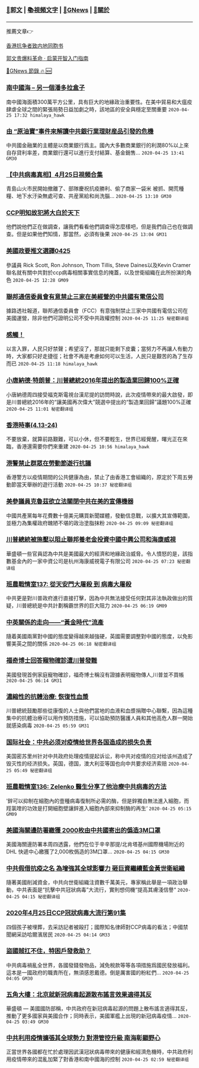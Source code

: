 ###  [:eagle:郭文](https://github.com/ourhimalayas/txt) | [:books:視頻文字](https://github.com/ourhimalayas/txt/blob/master/content/README.md) | [:newspaper:GNews](https://github.com/ourhimalayas/txt/blob/master/content/gnews/README.md) | [:pray:關於](https://github.com/ourhimalayas/home/tree/master/about)
---

推薦文章:point_right:

[香港抗争者致内地同胞书](https://github.com/ourhimalayas/news/blob/master/2019/08/a_letter_from_the_hong_kong_people.md)

[郭文贵爆料革命 · 启蒙开智入门指南](https://github.com/ourhimalayas/txt/issues/1)

[:newspaper:GNews 節錄 :fire: :new:](https://github.com/ourhimalayas/txt/blob/master/content/gnews/README.md) 



### [南中國海 &#8211; 另一個潘多拉盒子](/content/gnews/1/README.md)

南中國海面積300萬平方公里，具有巨大的地緣政治重要性。在美中貿易和大瘟疫肆虐全球之間的緊張局勢日益加劇之時，該地區的安全與穩定至關重要  `2020-04-25 17:32 himalaya_hawk`

### [由 “原油寶”事件來解讀中共銀行業理財産品引發的危機](/content/gnews/2/README.md)

中共國金融業的主體是以商業銀行爲主。國內大多數商業銀行的利潤80%以上來自存貸利率差，商業銀行還可以進行支付結算、基金銷售...  `2020-04-25 13:41 GM30`

### [【中共病毒真相】4月25日視頻合集](/content/gnews/3/README.md)

青島山火市民開始撤離了、部隊慶祝抗疫勝利、偷了商家一袋米 被抓、開荒種糧、地下水汙染無處可查、共産黨給和尚洗腦…  `2020-04-25 13:10 GM30`

### [CCP明知故犯將大白於天下](/content/gnews/4/README.md)

他們說他們正在做調查，讓我們看看他們調查得怎麼樣吧，但是我們自己也在做調查。但是如果他們知情，那當然，必須有後果  `2020-04-25 13:04 GM31`

### [美國政要推文選譯0425](/content/gnews/5/README.md)

參議員 Rick Scott, Ron Johnson, Thom Tillis, Steve Daines以及Kevin Cramer聯名就有關中共對於ccp病毒相關事實信息的掩蓋，以及世衛組織在此所扮演的角色  `2020-04-25 12:28 GM09`

### [聯邦通信委員會有意禁止三家在美經營的中共國有電信公司](/content/gnews/6/README.md)

據路透社報道，聯邦通信委員會（FCC）有意強制禁止三家中共國有電信公司在美國運營，除非他們可證明公司不受中共政權控制  `2020-04-25 11:25 秘密翻译组`

### [感觸！](/content/gnews/7/README.md)

以言入罪，人民只好禁聲；希望沒了，那就只能剩下皮囊；當努力不再讓人有動力時，大家都只好走捷徑；社會不再是考慮如何可以生活，人民只是艱苦的為了生存而已  `2020-04-25 11:18 himalaya_hawk`

### [小唐納德·特朗普：川普總統2016年提出的製造業回歸100%正確](/content/gnews/8/README.md)

小唐納德周四接受福克斯電視台漢尼提的訪問時說，此次疫情帶來的最大啟發，即是川普總統2016年的“讓美國再次偉大”競選中提出的“製造業回歸”議題100%正確  `2020-04-25 11:01 秘密翻译组`

### [香港時事(4.13-24)](/content/gnews/9/README.md)

不要放棄，就算前路艱難，可以小休，但不要輕生，世界已經覺醒，曙光正在來臨，香港還需要你們來重建  `2020-04-25 10:56 himalaya_hawk`

### [港警禁止群眾在勞動節遊行抗議](/content/gnews/10/README.md)

香港警方以疫情期間的公共健康為由，禁止了由香港工會組織的，原定於下周五勞動節當天舉辦的遊行活動  `2020-04-25 10:37 秘密翻译组`

### [美參議員克魯茲欲立法關閉中共在美的宣傳機器](/content/gnews/11/README.md)

中國共產黨每年花費數十億美元購買新聞媒體，發動信息戰，以擴大其宣傳範圍，並極力為集權政府醜陋不堪的政治塗脂抹粉  `2020-04-25 09:09 秘密翻译组`

### [川普總統被施壓以阻止聯邦養老金投資中國中興公司和海康威視](/content/gnews/12/README.md)

華盛頓一些官員認為中共是美國最大的經濟和地緣政治威脅。令人憤怒的是，該指數基金內的一家中資公司是杭州海康威視電子有限公司  `2020-04-25 07:23 秘密翻译组`

### [班農戰情室137: 從天安門大屠殺 到 病毒大屠殺](/content/gnews/13/README.md)

中共更是對川普政府進行直接打擊，因為中共無法接受任何對其非法執政做出的質疑，川普總統是中共計劃稱霸世界的巨大阻力  `2020-04-25 06:19 GM09`

### [中英關係的走向——“黃金時代”流產](/content/gnews/14/README.md)

隨着美國兩黨對中國的態度變得越來越強硬，英國需要調整對中國的態度，以免影響美英之間的關係  `2020-04-25 06:18 秘密翻译组`

### [福奇博士回答寵物確診遭川普發難](/content/gnews/15/README.md)

美國發現首例家庭寵物確診，福奇博士稱沒有證據表明寵物傳人,川普並不買帳  `2020-04-25 06:14 GM31`

### [濃縮性的抗體治療: 恢復性血漿](/content/gnews/16/README.md)

川普總統鼓勵那些從康復的人士與他們當地的血液和血漿捐贈中心聯繫，因為這種集中的抗體治療可以用作預防措施，可以協助預防醫護人員和其他高危人群一開始就感染病毒  `2020-04-25 05:59 GM31`

### [国际社会：中共必须对疫情给世界各国造成的损失负责](/content/gnews/17/README.md)

美国密苏里州针对中共政府处理疫情提起诉讼，称中共对疫情的应对给该州造成了毁灭性的经济损失。英国，德国，澳大利亚等国也向中共要求经济索赔  `2020-04-25 05:49 秘密翻译组`

### [班農戰情室136: Zelenko 醫生分享了他治療中共病毒的方法](/content/gnews/18/README.md)

’鋅可以抑制在細胞內的壹種病毒復制所必需的酶，但是鋅獨自無法進入細胞，而羥氯喹的功效是打開細胞壁讓鋅進入細胞內部來抑制酶的再生‘  `2020-04-25 05:15 GM09`

### [美國海關邊防署繳獲 2000枚由中共國寄出的僞造3M口罩](/content/gnews/19/README.md)

美國海關邊防署本周四透露，他們在位于辛辛那提/北肯塔基州國際機場附近的DHL 快遞中心繳獲了2,000枚僞造的3M口罩...  `2020-04-25 04:15 GM30`

### [中共假借抗疫之名 為增強其全球影響力 砸巨資繼續藍金黃世衛組織](/content/gnews/20/README.md)

隨著美國削減資金，中共向世衛組織注資數千萬美元，專家稱此舉是一項政治舉動，中共表面是“抗擊中共冠狀病毒”大流行，實則想伺機“提高其膚淺信譽“  `2020-04-25 04:15 秘密翻译组`

### [2020年4月25日CCP冠狀病毒大流行第91集](/content/gnews/21/README.md)

四個孩子被埋葬，去采訪記者被毆打；國際知名律師對CCP病毒的看法；中國禁聞網采訪哈爾濱居民  `2020-04-25 04:14 GM33`

### [盜國賊扛不住，特困戶發救助？](/content/gnews/22/README.md)

中共病毒禍亂全世界，各國發錢發物品，減免稅款等等各項措施爲國民發放福利。這本是一國政府的職責所在，無須感恩戴德。倒是厲害國的粉紅們...  `2020-04-25 04:05 GM30`

### [五角大樓：北京就新冠病毒起源散布謠言效果適得其反](/content/gnews/23/README.md)

華盛頓 — 美國國防部稱，中共政府在新冠病毒起源的問題上散布謠言適得其反，推動了更多國家與美國合作；同時表示，美國軍艦上出現的新冠病毒疫情...  `2020-04-25 03:49 GM30`

### [中共利用疫情擴張其全球勢力 對港管控升級 南海彰顯野心](/content/gnews/24/README.md)

正當世界各國都在忙於處理因武漢冠狀病毒帶來的健康和經濟危機時，中共政府利用疫情帶來的混亂加緊了對香港和南中國海的控制  `2020-04-25 02:59 秘密翻译组`

